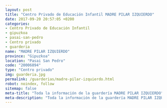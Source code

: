 ```yaml
---
layout: post
title: "Centro Privado de Educación Infantil MADRE PILAR IZQUIERDO"
date: 2017-09-20 20:57:05 +0200
categories:
- Centro Privado de Educación Infantil
- gipuzkoa
- pasai-san-pedro
- Centro privado
- guarderia
name: "MADRE PILAR IZQUIERDO"
province: "Gipuzkoa"
location: "Pasai San Pedro"
code: "20006894"
type: "Centro privado"
img: guarderia.jpg
permalink: /guarderias/madre-pilar-izquierdo.html
robot: noindex, follow
sitemap: false
meta-title: "Toda la información de la guardería MADRE PILAR IZQUIERDO"
meta-description: "Toda la información de la guardería MADRE PILAR IZQUIERDO"
---
```

